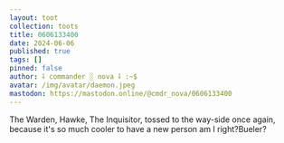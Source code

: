 ```yaml
---
layout: toot
collection: toots
title: 0606133400
date: 2024-06-06
published: true
tags: []
pinned: false
author: ⸸ commander ░ nova ⸸ :~$
avatar: /img/avatar/daemon.jpeg
mastodon: https://mastodon.online/@cmdr_nova/0606133400
---
```


The Warden, Hawke, The Inquisitor, tossed to the way-side once again, because it's so much cooler to have a new person am I right?Bueler?

